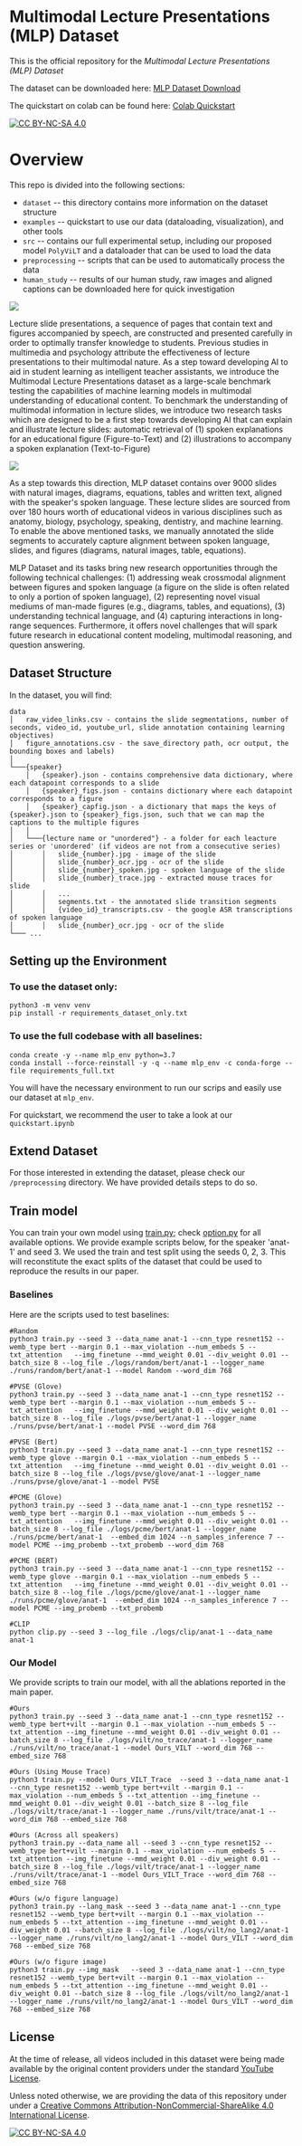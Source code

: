 # Multimodal Lecture Presentations (MLP) Dataset

This is the official repository for the *Multimodal Lecture Presentations (MLP) Dataset* 

The dataset can be downloaded here:
[MLP Dataset Download](https://drive.google.com/file/d/1amyxxy4reuHGQ3FaKLE5bYzVxD7DOl7K/view?usp=sharing)

The quickstart on colab can be found here: 
[Colab Quickstart](https://colab.research.google.com/drive/1htS8UltlGOw3XZiNFBx74z0of-4HJQ7l?usp=sharing)


 [![CC BY-NC-SA 4.0][cc-by-nc-sa-shield]][cc-by-nc-sa]
 
[cc-by-nc-sa]: http://creativecommons.org/licenses/by-nc-sa/4.0/
[cc-by-nc-sa-image]: https://licensebuttons.net/l/by-nc-sa/4.0/88x31.png
[cc-by-nc-sa-shield]: https://img.shields.io/badge/License-CC%20BY--NC--SA%204.0-lightgrey.svg

# Overview

This repo is divided into the following sections:

* `dataset` -- this directory contains more information on the dataset structure 
* `examples` -- quickstart to use our data (dataloading, visualization), and other tools
* `src` -- contains our full experimental setup, including our proposed model `PolyViLT` and a dataloader that can be used to load the data
* `preprocessing` -- scripts that can be used to automatically process the data 
* `human_study` -- results of our human study, raw images and aligned captions can be downloaded here for quick investigation

![](/images/overview.png)

Lecture slide presentations, a sequence of pages that contain text and figures accompanied by speech, are constructed and presented carefully in order to optimally transfer knowledge to students. Previous studies in multimedia and psychology attribute the effectiveness of lecture presentations to their multimodal nature. As a step toward developing AI to aid in student learning as intelligent teacher assistants, we introduce the Multimodal Lecture Presentations dataset as a large-scale benchmark testing the capabilities of machine learning models in multimodal understanding of educational content. To benchmark the understanding of multimodal information in lecture slides, we introduce two research tasks which are designed to be a first step towards developing AI that can explain and illustrate lecture slides: automatic retrieval of (1) spoken explanations for an educational figure (Figure-to-Text) and (2) illustrations to accompany a spoken explanation (Text-to-Figure)

![](/images/datapipeline.png)

As a step towards this direction, MLP dataset contains over 9000 slides with natural images, diagrams, equations, tables and written text, aligned with the speaker's spoken language. These lecture slides are sourced from over 180 hours worth of educational videos in various disciplines such as anatomy, biology, psychology, speaking, dentistry, and machine learning. To enable the above mentioned tasks, we manually annotated the slide segments to accurately capture alignment between spoken language, slides, and figures (diagrams, natural images, table, equations).


MLP Dataset and its tasks bring new research opportunities through the following technical challenges: (1) addressing weak crossmodal alignment between figures and spoken language (a figure on the slide is often related to only a portion of spoken language), (2) representing novel visual mediums of man-made figures (e.g., diagrams, tables, and equations), (3) understanding technical language, and (4) capturing interactions in long-range sequences. Furthermore, it offers novel challenges that will spark future research in educational content modeling, multimodal reasoning, and question answering.


## Dataset Structure

In the dataset, you will find:
```
data
│   raw_video_links.csv - contains the slide segmentations, number of seconds, video_id, youtube_url, slide annotation containing learning objectives)
│   figure_annotations.csv - the save_directory path, ocr output, the bounding boxes and labels) 
│
└───{speaker}
    │   {speaker}.json - contains comprehensive data dictionary, where each datapoint corresponds to a slide 
    │   {speaker}_figs.json - contains dictionary where each datapoint corresponds to a figure
    │   {speaker}_capfig.json - a dictionary that maps the keys of {speaker}.json to {speaker}_figs.json, such that we can map the captions to the multiple figures
│   │
│   └───{lecture name or "unordered"} - a folder for each leacture series or 'unordered' (if videos are not from a consecutive series)
│       │   slide_{number}.jpg - image of the slide
│       │   slide_{number}_ocr.jpg - ocr of the slide
│       │   slide_{number}_spoken.jpg - spoken language of the slide
│       │   slide_{number}_trace.jpg - extracted mouse traces for slide
│       │   ...
│       │   segments.txt - the annotated slide transition segments
│       │   {video_id}_transcripts.csv - the google ASR transcriptions of spoken language
│       │   slide_{number}_ocr.jpg - ocr of the slide
└─── ...

```

## Setting up the Environment

### To use the dataset only:

```
python3 -m venv venv
pip install -r requirements_dataset_only.txt
```

### To use the full codebase with all baselines:

```
conda create -y --name mlp_env python=3.7
conda install --force-reinstall -y -q --name mlp_env -c conda-forge --file requirements_full.txt
```
You will have the necessary environment to run our scrips and easily use our dataset at `mlp_env`.

For quickstart, we recommend the user to take a look at our `quickstart.ipynb`


## Extend Dataset

For those interested in extending the dataset, please check our `/preprocessing` directory. We have provided details steps to do so. 

## Train  model

You can train your own model using [train.py](train.py); check [option.py](option.py) for all available options. We provide example scripts below, for the speaker 'anat-1' and seed 3. We used the train and test split using the seeds 0, 2, 3. This will reconstitute the exact splits of the dataset that could be used to reproduce the results in our paper. 


### Baselines 


Here are the scripts used to test baselines:

```
#Random
python3 train.py --seed 3 --data_name anat-1 --cnn_type resnet152 --wemb_type bert --margin 0.1 --max_violation --num_embeds 5 --txt_attention   --img_finetune --mmd_weight 0.01 --div_weight 0.01 --batch_size 8 --log_file ./logs/random/bert/anat-1 --logger_name ./runs/random/bert/anat-1 --model Random --word_dim 768  

#PVSE (Glove)
python3 train.py --seed 3 --data_name anat-1 --cnn_type resnet152 --wemb_type bert --margin 0.1 --max_violation --num_embeds 5 --txt_attention   --img_finetune --mmd_weight 0.01 --div_weight 0.01 --batch_size 8 --log_file ./logs/pvse/bert/anat-1 --logger_name ./runs/pvse/bert/anat-1 --model PVSE --word_dim 768

#PVSE (Bert)
python3 train.py --seed 3 --data_name anat-1 --cnn_type resnet152 --wemb_type glove --margin 0.1 --max_violation --num_embeds 5 --txt_attention   --img_finetune --mmd_weight 0.01 --div_weight 0.01 --batch_size 8 --log_file ./logs/pvse/glove/anat-1 --logger_name ./runs/pvse/glove/anat-1 --model PVSE  

#PCME (Glove)
python3 train.py --seed 3 --data_name anat-1 --cnn_type resnet152 --wemb_type bert --margin 0.1 --max_violation --num_embeds 5 --txt_attention   --img_finetune --mmd_weight 0.01 --div_weight 0.01 --batch_size 8 --log_file ./logs/pcme/bert/anat-1 --logger_name ./runs/pcme/bert/anat-1  --embed_dim 1024 --n_samples_inference 7 --model PCME --img_probemb --txt_probemb --word_dim 768  

#PCME (BERT) 
python3 train.py --seed 3 --data_name anat-1 --cnn_type resnet152 --wemb_type glove --margin 0.1 --max_violation --num_embeds 5 --txt_attention   --img_finetune --mmd_weight 0.01 --div_weight 0.01 --batch_size 8 --log_file ./logs/pcme/glove/anat-1 --logger_name ./runs/pcme/glove/anat-1  --embed_dim 1024 --n_samples_inference 7 --model PCME --img_probemb --txt_probemb  

#CLIP
python clip.py --seed 3 --log_file ./logs/clip/anat-1 --data_name anat-1

```

### Our Model

We provide scripts to train our model, with all the ablations reported in the main paper.

```
#Ours 
python3 train.py --seed 3 --data_name anat-1 --cnn_type resnet152 --wemb_type bert+vilt --margin 0.1 --max_violation --num_embeds 5 --txt_attention --img_finetune --mmd_weight 0.01 --div_weight 0.01 --batch_size 8 --log_file ./logs/vilt/no_trace/anat-1 --logger_name ./runs/vilt/no_trace/anat-1 --model Ours_VILT --word_dim 768 --embed_size 768  

#Ours (Using Mouse Trace)
python3 train.py --model Ours_VILT_Trace  --seed 3 --data_name anat-1 --cnn_type resnet152 --wemb_type bert+vilt --margin 0.1 --max_violation --num_embeds 5 --txt_attention --img_finetune --mmd_weight 0.01 --div_weight 0.01 --batch_size 8 --log_file ./logs/vilt/trace/anat-1 --logger_name ./runs/vilt/trace/anat-1 --word_dim 768 --embed_size 768  

#Ours (Across all speakers)
python3 train.py --data_name all --seed 3 --cnn_type resnet152 --wemb_type bert+vilt --margin 0.1 --max_violation --num_embeds 5 --txt_attention --img_finetune --mmd_weight 0.01 --div_weight 0.01 --batch_size 8 --log_file ./logs/vilt/trace/anat-1 --logger_name ./runs/vilt/trace/anat-1 --model Ours_VILT_Trace --word_dim 768 --embed_size 768  

#Ours (w/o figure language)
python3 train.py --lang_mask --seed 3 --data_name anat-1 --cnn_type resnet152 --wemb_type bert+vilt --margin 0.1 --max_violation --num_embeds 5 --txt_attention --img_finetune --mmd_weight 0.01 --div_weight 0.01 --batch_size 8 --log_file ./logs/vilt/no_lang2/anat-1 --logger_name ./runs/vilt/no_lang2/anat-1 --model Ours_VILT --word_dim 768 --embed_size 768   

#Ours (w/o figure image)
python3 train.py --img_mask   --seed 3 --data_name anat-1 --cnn_type resnet152 --wemb_type bert+vilt --margin 0.1 --max_violation --num_embeds 5 --txt_attention --img_finetune --mmd_weight 0.01 --div_weight 0.01 --batch_size 8 --log_file ./logs/vilt/no_lang2/anat-1 --logger_name ./runs/vilt/no_lang2/anat-1 --model Ours_VILT --word_dim 768 --embed_size 768 

```



## License
At the time of release, all videos included in this dataset were being made available by the original content providers under the standard [YouTube License](https://www.youtube.com/static?template=terms).

Unless noted otherwise, we are providing the data of this repository under under a [Creative Commons Attribution-NonCommercial-ShareAlike 4.0 International License][cc-by-nc-sa].

[![CC BY-NC-SA 4.0][cc-by-nc-sa-image]][cc-by-nc-sa]

